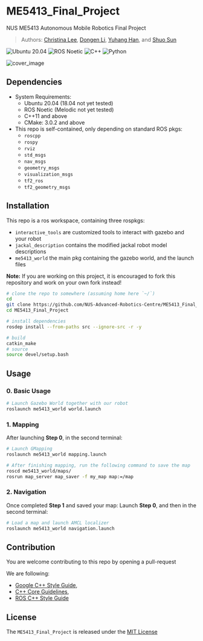 # ME5413_Final_Project

NUS ME5413 Autonomous Mobile Robotics Final Project
> Authors: [Christina Lee](https://github.com/ldaowen), [Dongen Li](https://github.com/nuslde), [Yuhang Han](https://github.com/yuhang1008), and [Shuo Sun](https://github.com/SS47816)

![Ubuntu 20.04](https://img.shields.io/badge/OS-Ubuntu_20.04-informational?style=flat&logo=ubuntu&logoColor=white&color=2bbc8a)
![ROS Noetic](https://img.shields.io/badge/Tools-ROS_Noetic-informational?style=flat&logo=ROS&logoColor=white&color=2bbc8a)
![C++](https://img.shields.io/badge/Code-C++-informational?style=flat&logo=c%2B%2B&logoColor=white&color=2bbc8a)
![Python](https://img.shields.io/badge/Code-Python-informational?style=flat&logo=Python&logoColor=white&color=2bbc8a)

![cover_image](media/cover.gif)

## Dependencies

* System Requirements:
  * Ubuntu 20.04 (18.04 not yet tested)
  * ROS Noetic (Melodic not yet tested)
  * C++11 and above
  * CMake: 3.0.2 and above
* This repo is self-contained, only depending on standard ROS pkgs:
  * `roscpp`
  * `rospy`
  * `rviz`
  * `std_msgs`
  * `nav_msgs`
  * `geometry_msgs`
  * `visualization_msgs`
  * `tf2_ros`
  * `tf2_geometry_msgs`

## Installation

This repo is a ros workspace, containing three rospkgs:

* `interactive_tools` are customized tools to interact with gazebo and your robot
* `jackal_description` contains the modified jackal robot model descriptions
* `me5413_world` the main pkg containing the gazebo world, and the launch files

**Note:** If you are working on this project, it is encouraged to fork this repository and work on your own fork instead!

```bash
# clone the repo to somewhere (assuming home here `~/`)
cd
git clone https://github.com/NUS-Advanced-Robotics-Centre/ME5413_Final_Project.git
cd ME5413_Final_Project

# install dependencies
rosdep install --from-paths src --ignore-src -r -y

# build
catkin_make
# source 
source devel/setup.bash
```

## Usage

### 0. Basic Usage

```bash
# Launch Gazebo World together with our robot
roslaunch me5413_world world.launch
```

### 1. Mapping

After launching **Step 0**, in the second terminal:

```bash
# Launch GMapping
roslaunch me5413_world mapping.launch

# After finishing mapping, run the following command to save the map
roscd me5413_world/maps/
rosrun map_server map_saver -f my_map map:=/map
```

### 2. Navigation

Once completed **Step 1** and saved your map:
Launch **Step 0**, and then in the second terminal:

```bash
# Load a map and launch AMCL localizer
roslaunch me5413_world navigation.launch
```

## Contribution

You are welcome contributing to this repo by opening a pull-request

We are following:

* [Google C++ Style Guide](https://google.github.io/styleguide/cppguide.html),
* [C++ Core Guidelines](https://isocpp.github.io/CppCoreGuidelines/CppCoreGuidelines#main),
* [ROS C++ Style Guide](http://wiki.ros.org/CppStyleGuide)

## License

The `ME5413_Final_Project` is released under the [MIT License](https://github.com/NUS-Advanced-Robotics-Centre/ME5413_Final_Project/blob/main/LICENSE)